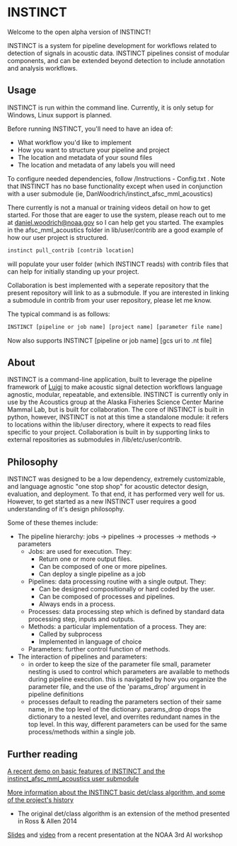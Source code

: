 # INSTINCT #

Welcome to the open alpha version of INSTINCT! 

INSTINCT is a system for pipeline development for workflows related to detection of signals in acoustic data. INSTINCT pipelines consist of modular components, and can be extended beyond detection to include annotation
and analysis workflows. 

## Usage ##

INSTINCT is run within the command line. Currently, it is only setup for Windows, Linux support is planned. 

Before running INSTINCT, you'll need to have an idea of:
* What workflow you'd like to implement
* How you want to structure your pipeline and project
* The location and metadata of your sound files 
* The location and metadata of any labels you will need

To configure needed dependencies, follow /Instructions - Config.txt . Note that INSTINCT has no base functionality except when used in conjunction with a user submodule (ie, DanWoodrich/instinct_afsc_mml_acoustics) 

There currently is not a manual or training videos detail on how to get started. For those that are eager to use the system, please reach out to me at daniel.woodrich@noaa.gov so I can help get you started. The examples in 
the afsc_mml_acoustics folder in lib/user/contrib are a good example of how our user project is structured. 

```bash
instinct pull_contrib [contrib location] 
```

will populate your user folder (which INSTINCT reads) with contrib files that can help for initially standing up your project. 

Collaboration is best implemented with a seperate repository that the present repository will link to as a submodule. 
If you are interested in linking a submodule in contrib from your user repository, please let me know. 

The typical command is as follows: 
```bash
INSTINCT [pipeline or job name] [project name] [parameter file name]
```

Now also supports
INSTINCT [pipeline or job name] [gcs uri to .nt file]

## About ##

INSTINCT is a command-line application, built to leverage the pipeline framework of [Luigi](https://github.com/spotify/luigi) to make acoustic signal detection workflows
language agnostic, modular, repeatable, and extensible. INSTINCT is currently only in use by the Acoustics group at the Alaska Fisheries Science Center Marine Mammal Lab, but is built for collaboration. 
The core of INSTINCT is built in python, however, INSTINCT is not at this time a standalone module: it refers to locations within the lib/user directory, where it expects to read files specific to your project. 
Collaboration is built in by supporting links to external repositories as submodules in /lib/etc/user/contrib.  

## Philosophy ##

INSTINCT was designed to be a low dependency, extremely customizable, and language agnostic "one stop shop" for acoustic detector design, evaluation, and deployment. To that end, it has performed very well for us. However, to get started as a new INSTINCT user requires a good understanding of it's design philosophy. 

Some of these themes include: 

* The pipeline hierarchy: jobs -> pipelines -> processes -> methods -> parameters
	* Jobs: are used for execution. They: 
		* Return one or more output files. 
		* Can be composed of one or more pipelines.
		* Can deploy a single pipeline as a job
	* Pipelines: data processing routine with a single output. They: 
		* Can be designed compositionally or hard coded by the user. 
		* Can be composed of processes and pipelines. 
		* Always ends in a process. 
	* Processes: data processing step which is defined by standard data processing step, inputs and outputs.   
	* Methods: a particular implementation of a process. They are:
		* Called by subprocess 
		* Implemented in language of choice
	* Parameters: further control function of methods. 
* The interaction of pipelines and parameters:
	* in order to keep the size of the parameter file small, parameter nesting is used to control which parameters are available to methods during pipeline execution. 
this is navigated by how you organize the parameter file, and the use of the 'params_drop' argument in pipeline definitions 
	* processes default to reading the parameters section of their same name, in the top level of the dictionary. params_drop drops the
dictionary to a nested level, and overrites redundant names in the top level. In this way, different parameters can be used for the same
process/methods within a single job. 

## Further reading ##

[A recent demo on basic features of INSTINCT and the instinct_afsc_mml_acoustics user submodule](https://drive.google.com/drive/folders/1TNhrO5JhrNRcO0zN5lN2ZPLXBP386kSi?usp=sharing)

[More information about the INSTINCT basic det/class algorithm, and some of the project's history](https://repository.library.noaa.gov/view/noaa/27222)
* The original det/class algorithm is an extension of the method presented in Ross & Allen 2014

[Slides](https://docs.google.com/presentation/d/1-bcTugqm44vruxQw3cWvLT0hR5GFPFUK/edit?usp=sharing&ouid=109971476781094853963&rtpof=true&sd=true) and [video](https://www.youtube.com/watch?v=U9wet-1_3yg&list=PLY6u3ZR91o26z_PgCRd762lmJ9FXN4YTv&index=14&t=1195s) from a recent presentation at the NOAA 3rd AI workshop




